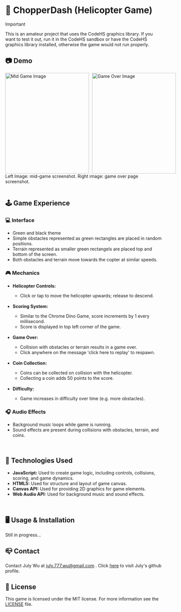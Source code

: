 <h1>🚁 ChopperDash (Helicopter Game)</h1>

> [!IMPORTANT]
> This is an amateur project that uses the CodeHS graphics library. If you want to test it out, run it in the CodeHS sandbox or have the CodeHS graphics library installed, otherwise the game would not run properly.

<h2>📷 Demo</h2>
<div style="display: flex; gap: 10px;">
  <img src="https://raw.githubusercontent.com/JLW-7/Helicopter-Game-In-Javascript/main/mid-game_img.png" alt="Mid Game Image" width = 267 height = 321>
  <img src="https://raw.githubusercontent.com/JLW-7/Helicopter-Game-In-Javascript/main/game_over_img.png" alt="Game Over Image" width = 267 height = 321>
</div>
<h7>Left Image: mid-game screenshot. Right image: game over page screenshot.</h7>
<br>
<br>

<h2>🕹️ Game Experience</h2>
<h3>💻 Interface</h3>
<ul>
  <li>Green and black theme</li>
  <li>Simple obstacles represented as green rectangles are placed in random positions.</li>
  <li>Terrain represented as smaller green rectangels are placed top and bottom of the screen.</li>
  <li>Both obstacles and terrain move towards the copter at similar speeds.</li>
</ul>
<h3>🎮 Mechanics</h3>
<ul>
  <li><strong>Helicopter Controls: </strong></li>
  <ul>
    <li>Click or tap to move the helicopter upwards; release to descend.</li>
  </ul>
  <br>
  <li><strong>Scoring System:</strong></li>
  <ul>
    <li>Similar to the Chrome Dino Game, score increments by 1 every millisecond.</li>
    <li>Score is displayed in top left corner of the game.</li>
  </ul>
  <br>
  <li><strong>Game Over:</strong></li>
  <ul>
    <li>Collision with obstacles or terrain results in a game over.</li>
    <li>Click anywhere on the message 'click here to replay' to respawn.</li>
  </ul>
  <br>
  <li><strong>Coin Collection:</strong></li>
  <ul>
    <li>Coins can be collected on collision with the helicopter.</li>
    <li>Collecting a coin adds 50 points to the score.</li>
  </ul>
  <br>
  <li><strong>Difficulty: </strong></li>
  <ul>
    <li>Game increases in difficulty over time (e.g. more obstacles).</li>
  </ul>
</ul>
<h3>🎧 Audio Effects</h3>
<ul>
  <li>Background music loops while game is running.</li>
  <li>Sound effects are present during collisions with obstacles, terrain, and coins.</li>
</ul>
<br>

<h2>🧩 Technologies Used</h2>
<ul>
  <li><strong>JavaScript:</strong> Used to create game logic, including controls, collisions, scoring, and game dynamics.</li>
  <li><strong>HTML5:</strong> Used for structure and layout of game canvas.</li>
  <li><strong>Canvas API:</strong> Used for providing 2D graphics for game elements.</li>
  <li><strong>Web Audio API:</strong> Used for background music and sound effects.</li>
</ul>
<br>

<h2>🖥️ Usage & Installation</h2>
<h7>Still in progress...</h7>
<br>

<h2>📪 Contact</h2>
<h7>Contact July Wu at </h7> 
<a href="mailto:july.777.wu@gmail.com">july.777.wu@gmail.com</a>
<h7>.  </h7>
<h7>Click</h7>
<a href = https://github.com/JLW-7>here</a>
<h7>to visit July's github profile.</h7>
<br>

<h2>📄 License</h2>
<h7>This game is licensed under the MIT license. For more information see the </h7>
<a href = https://raw.githubusercontent.com/JLW-7/Helicopter-Game-In-Javascript/refs/heads/main/LICENSE>LICENSE</a>
<h7>file.</h7>
